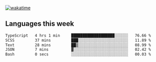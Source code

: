 [![wakatime](https://wakatime.com/badge/user/2d08dcba-b829-42d8-897d-6a005f58591f.svg)](https://wakatime.com/@2d08dcba-b829-42d8-897d-6a005f58591f)

## Languages this week

<!--START_SECTION:waka-->

```txt
TypeScript   4 hrs 1 min     ███████████████████░░░░░░   76.66 %
SCSS         37 mins         ███░░░░░░░░░░░░░░░░░░░░░░   11.89 %
Text         28 mins         ██▒░░░░░░░░░░░░░░░░░░░░░░   08.99 %
JSON         7 mins          ▓░░░░░░░░░░░░░░░░░░░░░░░░   02.42 %
Bash         0 secs          ░░░░░░░░░░░░░░░░░░░░░░░░░   00.03 %
```

<!--END_SECTION:waka-->
